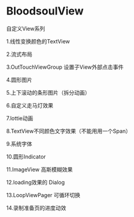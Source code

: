 # BloodsoulView
自定义View系列

1.线性变换颜色的TextView

2.流式布局

3.OutTouchViewGroup 设置子View外部点击事件

4.圆形图片

5.上下滚动的条形图片（拆分动画）

6.自定义走马灯效果

7.lottie动画

8.TextView不同颜色文字效果（不能用用一个Span）

9.系统字体

10.圆形Indicator

11.ImageView 高斯模糊效果

12.loading效果的 Dialog

13.LoopViewPager 可循环切换

14.录制准备页的进度动效